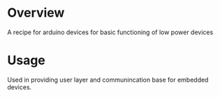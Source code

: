 # Overview
A recipe for arduino devices for basic functioning of low power devices

# Usage
Used in providing user layer and communincation base for embedded devices.

